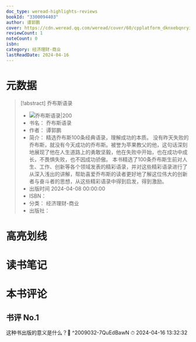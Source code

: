 ```yaml
---
doc_type: weread-highlights-reviews
bookId: "3300094403"
author: 谭郭鹏
cover: https://cdn.weread.qq.com/weread/cover/60/cpplatform_dknxebqnryiidfnfuydoyk/t7_cpplatform_dknxebqnryiidfnfuydoyk1712573477.jpg
reviewCount: 1
noteCount: 0
isbn: 
category: 经济理财-商业
lastReadDate: 2024-04-16
---
```

# 元数据
> [!abstract] 乔布斯语录
> - ![ 乔布斯语录|200](https://cdn.weread.qq.com/weread/cover/60/cpplatform_dknxebqnryiidfnfuydoyk/t7_cpplatform_dknxebqnryiidfnfuydoyk1712573477.jpg)
> - 书名： 乔布斯语录
> - 作者： 谭郭鹏
> - 简介： 精选乔布斯100条经典语录，理解成功的本质。
没有昨天失败的乔布斯，就没有今天成功的乔布斯。被誉为苹果教父的他，这句话深刻地展现了他在人生道路上的勇敢坚毅，他在失败中开始，也在成功中成长，不畏惧失败，也不因成功骄傲。
本书精选了100条乔布斯生前对人生、工作、创新等各个领域发表的精彩语录，并对这些精彩语录进行了从深入浅出的讲解，帮助喜爱乔布斯的读者更好地了解这位伟大的创新者与奋斗者的思想，从这些精彩语录中得到启发，得到激励。
> - 出版时间 2024-04-08 00:00:00
> - ISBN： 
> - 分类： 经济理财-商业
> - 出版社： 

# 高亮划线

# 读书笔记

# 本书评论

## 书评 No.1 
这种书出版的意义是什么？🤔 ^2009032-7QuEdBawN
⏱ 2024-04-16 13:32:32
